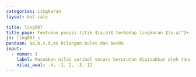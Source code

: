 ```yaml
---
categories: Lingkaran
layout: bot-calc

title: ling007
title_page: Tentukan posisi titik $(a,b)$ terhadap lingkaran $(x-a)^2+(y-b)^2=c$
js: ling007_s
panduan: $a,b,c,d,e$ bilangan bulat dan $e>0$
input:
  - nomor: 1
    label: Masukkan nilai varibel secara berurutan dipisahkan oleh tanda koma
    nilai_awal: -4, -1, 2, -3, 12
---
```


